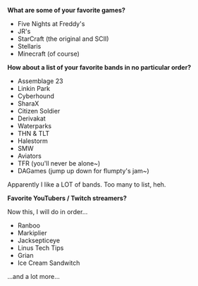 **What are some of your favorite games?**
- Five Nights at Freddy's
- JR's
- StarCraft (the original and SCII)
- Stellaris
- Minecraft (of course)

**How about a list of your favorite bands in no particular order?**
- Assemblage 23
- Linkin Park
- Cyberhound
- SharaX
- Citizen Soldier
- Derivakat
- Waterparks
- THN & TLT
- Halestorm
- SMW
- Aviators
- TFR (you'll never be alone~)
- DAGames (jump up down for flumpty's jam~)

Apparently I like a LOT of bands. Too many to list, heh.

**Favorite YouTubers / Twitch streamers?**

Now this, I will do in order...
- Ranboo
- Markiplier
- Jacksepticeye
- Linus Tech Tips
- Grian
- Ice Cream Sandwitch

...and a lot more...
